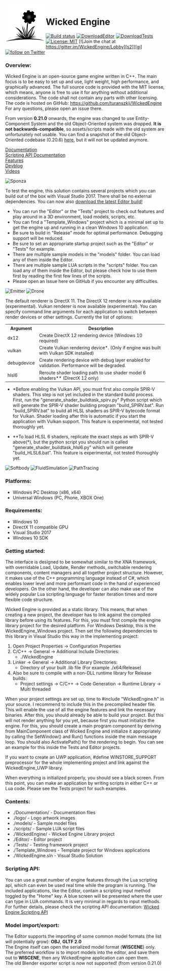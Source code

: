 <img align="left" src="logo/logo_small.png" width="128px"/>

# Wicked Engine

[![Build status][s1]][av] [![DownloadEditor][s4]][do] [![DownloadTests][s5]][dt] [![License: MIT][s3]][li] [![Join the chat at https://gitter.im/WickedEngine/Lobby][s2]][gi]
<a href="https://twitter.com/intent/follow?screen_name=turanszkij">
        <img src="https://img.shields.io/twitter/follow/turanszkij.svg?style=social"
            alt="follow on Twitter"></a>

[s1]: https://ci.appveyor.com/api/projects/status/3dbcee5gd6i7qh7v?svg=true
[s2]: https://badges.gitter.im/WickedEngine/Lobby.svg
[s3]: https://img.shields.io/badge/License-MIT-yellow.svg
[s4]: https://img.shields.io/badge/download%20build-editor-blue.svg
[s5]: https://img.shields.io/badge/download%20build-samples-blue.svg

[av]: https://ci.appveyor.com/project/turanszkij/wickedengine
[gi]: https://gitter.im/WickedEngine/Lobby?utm_source=badge&utm_medium=badge&utm_campaign=pr-badge&utm_content=badge
[li]: https://opensource.org/licenses/MIT
[do]: https://ci.appveyor.com/api/projects/turanszkij/wickedengine/artifacts/WickedEngineEditor.zip?branch=master
[dt]: https://ci.appveyor.com/api/projects/turanszkij/wickedengine/artifacts/WickedEngineTests.zip?branch=master
[ba]: https://github.com/turanszkij/WickedEngine/tree/old-system-backup

### Overview:

Wicked Engine is an open-source game engine written in C++. The main focus is to be easy to set up and use, light weight, high performance, and graphically advanced.
The full source code is provided with the MIT license, which means, anyone is free to use it for anything without additional considerations. The code shall not contain any parts with other licensing. The code is hosted on GitHub: https://github.com/turanszkij/WickedEngine For any questions, please open an issue there.

From version <b>0.21.0</b> onwards, the engine was changed to use Entity-Component System and the old Object-Oriented system was dropped. <b>It is not backwards-compatible</b>, so assets/scripts made with the old system are unfortunately not usable.
You can find a snapshot of the old Object-Oriented codebase (0.20.6) [here][ba], but it will not be updated anymore.

[Documentation](Documentation/WickedEngine-Documentation.md)<br/>
[Scripting API Documentation](Documentation/ScriptingAPI-Documentation.md)<br/>
[Features](features.txt)<br/>
[Devblog](https://turanszkij.wordpress.com/)<br/>
[Videos](https://www.youtube.com/playlist?list=PLLN-1FTGyLU_HJoC5zx6hJkB3D2XLiaxS)<br/>

![Sponza](https://turanszkij.files.wordpress.com/2018/11/sponza.png)

To test the engine, this solution contains several projects which you can build out of the box with Visual Studio 2017. There shall be no external dependencies. You can now also [download the latest Editor build!][do]
- You can run the "Editor" or the "Tests" project to check out features and play around in a 3D environment, load models, scripts, etc. 
- You can find a "Template_Windows" project which is a minimal set up to get the engine up and running in a clean Windows 10 application.
- Be sure to build in "Release" mode for optimal performance. Debugging support will be reduced.
- Be sure to set an appropriate startup project such as the "Editor" or "Tests" for example.
- There are multiple sample models in the "models" folder. You can load any of them inside the Editor.
- There are multiple sample LUA scripts in the "scripts" folder. You can load any of them inside the Editor, but please check how to use them first by reading the first few lines of the scripts.
- Please open an Issue here on GitHub if you encounter any difficulties.

![Emitter](https://turanszkij.files.wordpress.com/2018/11/emitter_skinned.gif) ![Drone](https://turanszkij.files.wordpress.com/2018/11/drone_anim.gif)

The default renderer is DirectX 11. The DirectX 12 renderer is now available (experimental). Vulkan renderer is now available (experimental).
You can specify command line arguments for each application to switch between render devices or other settings. Currently the list of options:
<table>
  <tr>
    <th>Argument</th>
    <th>Description</th>
  </tr>
  <tr>
    <td>dx12</td>
    <td>Create DirectX 12 rendering device (Windows 10 required)</td>
  </tr>
  <tr>
    <td>vulkan</td>
    <td>Create Vulkan rendering device*. (Only if engine was built with Vulkan SDK installed)</td>
  </tr>
  <tr>
    <td>debugdevice</td>
    <td>Create rendering device with debug layer enabled for validation. Performance will be degraded.</td>
  </tr>
  <tr>
    <td>hlsl6</td>
    <td>Reroute shader loading path to use shader model 6 shaders** (DirectX 12 only)</td>
  </tr>
</table>

* *Before enabling the Vulkan API, you must first also compile SPIR-V shaders. This step is not yet included in the standard build process. First, run the "generate_shader_buildtask_spirv.py"
Python script which will generate the SPIR-V shader building program "build_SPIRV.bat". Run "build_SPIRV.bat" to build all HLSL shaders as SPIR-V bytecode format for Vulkan. Shader loading after this 
is automatic if you start the application with Vulkan support.
This feature is experimental, not tested thoroughly yet.

* **To load HLSL 6 shaders, replicate the exact steps as with SPIR-V above(*), but the python script you should run is called "generate_shader_buildtask_hlsl6.py" which will generate "build_HLSL6.bat". 
This feature is experimental, not tested thoroughly yet.

![Softbody](https://turanszkij.files.wordpress.com/2018/11/soft.gif) ![FluidSimulation](https://turanszkij.files.wordpress.com/2018/05/sphinit.gif) ![PathTracing](https://turanszkij.files.wordpress.com/2018/11/trace.gif)

### Platforms:
- Windows PC Desktop (x86, x64)
- Universal Windows (PC, Phone, XBOX One)

### Requirements:

- Windows 10
- DirectX 11 compatible GPU
- Visual Studio 2017
- Windows 10 SDK


### Getting started: 

The interface is designed to be somewhat similar to the XNA framework, with overridable Load, Update, Render methods, switchable rendering components, content managers and all together project structure. 
However, it makes use of the C++ programming language instead of C#, which enables lower level and more performant code in the hand of experienced developers. On the other hand, the developer can also make use of the 
widely popular Lua scripting language for faster iteration times and more flexible code structure.

Wicked Engine is provided as a static library. This means, that when creating a new project, the developer has to link against the compiled library before using its features. 
For this, you must first compile the engine library project for the desired platform. For Windows Desktop, this is the WickedEngine_Windows project. 
Then set the following dependencies to this library in Visual Studio this way in the implementing project:

1. Open Project Properties -> Configuration Properties
2. C/C++ -> General -> Additional Include Directories: 
	- ./WickedEngine
3. Linker -> General -> Additional Library Directories:
	- Directory of your built .lib file (For example ./x64/Release)
4. Also be sure to compile with a non-DLL runtime library for Release builds:
	- Project settings -> C/C++ -> Code Generation -> Runtime Library -> Multi threaded

When your project settings are set up, time to #include "WickedEngine.h" in your source. I recommend to include this
in the precompiled header file. This will enable the use of all the engine features and link the necessary binaries. After this, you should already be able to build your project. 
But this will not render anything for you yet, because first you must initialize the engine. For this, you should create a main program component by deriving from MainComponent class of 
Wicked Engine and initialize it appropriately by calling the SetWindow() and Run() functions inside the main message loop. 
You should also ActivatePath() for the rendering to begin. You can see an example for this inside the Tests and Editor projects.

If you want to create an UWP application, #define WINSTORE_SUPPORT preprocessor for the whole implementing project and link against the WickedEngine_UWP library.

When everything is initialized properly, you should see a black screen. From this point, you can make an application by writing scripts in either C++ or Lua code. Please see the Tests project for such examples.

### Contents:

- ./Documentation/						- Documentation files
- ./logo/								- Logo artwork images
- ./models/								- Sample model files
- ./scripts/							- Sample LUA script files
- ./WickedEngine/						- Wicked Engine Library project
- ./Editor/								- Editor project
- ./Tests/								- Testing framework project
- ./Template_Windows					- Template project for Windows applications
- ./WickedEngine.sln 					- Visual Studio Solution

### Scripting API:

You can use a great number of engine features through the Lua scripting api, which can even be used real time while the program is running. The included applications, like the Editor,
contain a scripting input method toggled by the "Home" key. A blue screen will be presented where the user can type in LUA commands. It is very minimal in regards to input methods.
For further details, please check the scripting API documentation: [Wicked Engine Scripting API](Documentation/ScriptingAPI-Documentation.md)


### Model import/export:

The Editor supports the importing of some common model formats (the list will potentially grow): <b>OBJ</b>, <b>GLTF 2.0</b> <br/>
The Engine itself can open the serialized model format (<b>WISCENE</b>) only. The preferred workflow is to import models into the editor, and save them out to <b>WISCENE</b>, then any WickedEngine application can open them.<br/>
The old Blender exporter script is now not supported! (from version 0.21.0)
	

